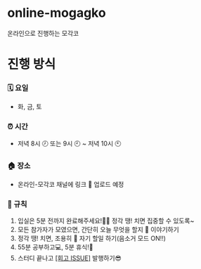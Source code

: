 # online-mogagko
온라인으로 진행하는 모각코 


# 진행 방식
### 🗓 요일 
- 화, 금, 토

### ⏰ 시간 
- 저녁 8시 🕗 또는 9시 🕘 ~ 저녁 10시 🕙

### 🏠 장소 
- 온라인-모각코 채널에 링크 🔗 업로드 예정

### 🤙 규칙 
1. 입실은 5분 전까지 완료해주세요!🙇‍♀️ 정각 땡! 치면 집중할 수 있도록~
2. 모든 참가자가 모였으면, 간단히 오늘 무엇을 할지 🤔 이야기하기 
3. 정각 땡! 치면, 조용히 🤫 자기 할일 하기(음소거 모드 ON!!)
4. 55분 공부하고💻, 5분 휴식!💪
5. 스터디 끝나고 [[회고 ISSUE]](https://github.com/daadaadaah/online-mogagko/issues/1) 발행하기😎
